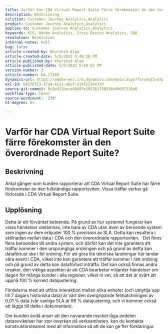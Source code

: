 ```yaml
---
title: Varför har CDA Virtual Report Suite färre förekomster än den överordnade Report Suite?
description: Beskrivning
solution: Customer Journey Analytics,Analytics
product: Customer Journey Analytics,Analytics
applies-to: Customer Journey Analytics,Analytics
keywords: KCS, Adobe Analytics, Cross Device Analytics, CDA
resolution: Resolution
internal-notes: null
bug: false
article-created-by: Khurshid Alam
article-created-date: 5/5/2022 5:48:28 PM
article-published-by: Khurshid Alam
article-published-date: 5/5/2022 5:50:53 PM
version-number: 2
article-number: KA-17180
dynamics-url: https://adobe-ent.crm.dynamics.com/main.aspx?forceUCI=1&pagetype=entityrecord&etn=knowledgearticle&id=d68d7791-9bcc-ec11-a7b5-6045bd00dbbc
exl-id: b6376313-17a4-4111-a6af-e145c216e33d
source-git-commit: 0c3e421beca46d9fe1952b1f98538a50697216a0
workflow-type: tm+mt
source-wordcount: '279'
ht-degree: 0%

---
```


# Varför har CDA Virtual Report Suite färre förekomster än den överordnade Report Suite?

## Beskrivning


Antal gånger som kunden rapporterar att CDA Virtual Report Suite har färre förekomster än den fullständiga rapportsviten. Vissa träffar verkar gå förlorade i CDA Virtual Report Suite.


## Upplösning


Detta är ett förväntat beteende. På grund av hur systemet fungerar kan vissa händelser utelämnas, inte bara av CDA utan även av beroende system som ingen av dem erbjuder 100 % precision av SLA. Detta kan resultera i skillnaden mellan data i CDA och den överordnade rapportsviten.
 
Det finns flera beroenden till andra system, och därför kan det inte garantera att träffar kommer i den ursprungliga ordningen och på grund av detta kan dataförlust ske i fel ordning. För att göra lite tekniska landningar här landar våra event i CDA, vilket inte kan garantera att träffar kommer i rätt ordning och på grund av detta kan dataförlust inträffa. Det kan också finnas andra orsaker, den viktiga aspekten är att CDA bearbetar miljarder händelser om dagen för många kunder i alla regioner, vilket ni vet, så att det är svårt att uppnå 100 % korrekt datajustering.

Fördelarna med att utföra interaktion mellan olika enheter (och utnyttja upp till 7 dagars historiska data) är värt den övergripande felmatchningen av 0,01 % data (vår vanliga SLA är 99 % datajustering, och vi kommer också att lägga till detta i dokumenten).

Om kunden ändå anser att den nuvarande mycket låga andelen dataavvikelser har stor inverkan på verksamheten, kan du kontakta konstruktörsteamet med all information så att de kan ge fler förklaringar.

